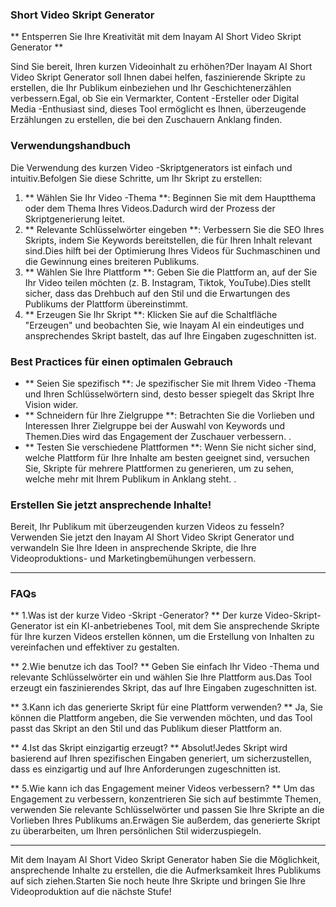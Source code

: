 ### Short Video Skript Generator

** Entsperren Sie Ihre Kreativität mit dem Inayam AI Short Video Skript Generator **

Sind Sie bereit, Ihren kurzen Videoinhalt zu erhöhen?Der Inayam AI Short Video Skript Generator soll Ihnen dabei helfen, faszinierende Skripte zu erstellen, die Ihr Publikum einbeziehen und Ihr Geschichtenerzählen verbessern.Egal, ob Sie ein Vermarkter, Content -Ersteller oder Digital Media -Enthusiast sind, dieses Tool ermöglicht es Ihnen, überzeugende Erzählungen zu erstellen, die bei den Zuschauern Anklang finden.

### Verwendungshandbuch

Die Verwendung des kurzen Video -Skriptgenerators ist einfach und intuitiv.Befolgen Sie diese Schritte, um Ihr Skript zu erstellen:

1. ** Wählen Sie Ihr Video -Thema **: Beginnen Sie mit dem Hauptthema oder dem Thema Ihres Videos.Dadurch wird der Prozess der Skriptgenerierung leitet.
2. ** Relevante Schlüsselwörter eingeben **: Verbessern Sie die SEO Ihres Skripts, indem Sie Keywords bereitstellen, die für Ihren Inhalt relevant sind.Dies hilft bei der Optimierung Ihres Videos für Suchmaschinen und die Gewinnung eines breiteren Publikums.
3. ** Wählen Sie Ihre Plattform **: Geben Sie die Plattform an, auf der Sie Ihr Video teilen möchten (z. B. Instagram, Tiktok, YouTube).Dies stellt sicher, dass das Drehbuch auf den Stil und die Erwartungen des Publikums der Plattform übereinstimmt.
4. ** Erzeugen Sie Ihr Skript **: Klicken Sie auf die Schaltfläche "Erzeugen" und beobachten Sie, wie Inayam AI ein eindeutiges und ansprechendes Skript bastelt, das auf Ihre Eingaben zugeschnitten ist.

### Best Practices für einen optimalen Gebrauch

- ** Seien Sie spezifisch **: Je spezifischer Sie mit Ihrem Video -Thema und Ihren Schlüsselwörtern sind, desto besser spiegelt das Skript Ihre Vision wider.
- ** Schneidern für Ihre Zielgruppe **: Betrachten Sie die Vorlieben und Interessen Ihrer Zielgruppe bei der Auswahl von Keywords und Themen.Dies wird das Engagement der Zuschauer verbessern.
.
- ** Testen Sie verschiedene Plattformen **: Wenn Sie nicht sicher sind, welche Plattform für Ihre Inhalte am besten geeignet sind, versuchen Sie, Skripte für mehrere Plattformen zu generieren, um zu sehen, welche mehr mit Ihrem Publikum in Anklang steht.
.

### Erstellen Sie jetzt ansprechende Inhalte!

Bereit, Ihr Publikum mit überzeugenden kurzen Videos zu fesseln?Verwenden Sie jetzt den Inayam AI Short Video Skript Generator und verwandeln Sie Ihre Ideen in ansprechende Skripte, die Ihre Videoproduktions- und Marketingbemühungen verbessern.

---

### FAQs

** 1.Was ist der kurze Video -Skript -Generator? **
Der kurze Video-Skript-Generator ist ein KI-anbetriebenes Tool, mit dem Sie ansprechende Skripte für Ihre kurzen Videos erstellen können, um die Erstellung von Inhalten zu vereinfachen und effektiver zu gestalten.

** 2.Wie benutze ich das Tool? **
Geben Sie einfach Ihr Video -Thema und relevante Schlüsselwörter ein und wählen Sie Ihre Plattform aus.Das Tool erzeugt ein faszinierendes Skript, das auf Ihre Eingaben zugeschnitten ist.

** 3.Kann ich das generierte Skript für eine Plattform verwenden? **
Ja, Sie können die Plattform angeben, die Sie verwenden möchten, und das Tool passt das Skript an den Stil und das Publikum dieser Plattform an.

** 4.Ist das Skript einzigartig erzeugt? **
Absolut!Jedes Skript wird basierend auf Ihren spezifischen Eingaben generiert, um sicherzustellen, dass es einzigartig und auf Ihre Anforderungen zugeschnitten ist.

** 5.Wie kann ich das Engagement meiner Videos verbessern? **
Um das Engagement zu verbessern, konzentrieren Sie sich auf bestimmte Themen, verwenden Sie relevante Schlüsselwörter und passen Sie Ihre Skripte an die Vorlieben Ihres Publikums an.Erwägen Sie außerdem, das generierte Skript zu überarbeiten, um Ihren persönlichen Stil widerzuspiegeln.

---

Mit dem Inayam AI Short Video Skript Generator haben Sie die Möglichkeit, ansprechende Inhalte zu erstellen, die die Aufmerksamkeit Ihres Publikums auf sich ziehen.Starten Sie noch heute Ihre Skripte und bringen Sie Ihre Videoproduktion auf die nächste Stufe!